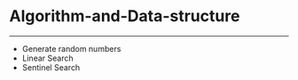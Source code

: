 # Algorithm-and-Data-structure
------------------------------
* Generate random numbers
* Linear Search 	
* Sentinel Search
